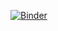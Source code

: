[![Binder](https://mybinder.org/badge_logo.svg)](https://mybinder.org/v2/gh/mosalov/text_structure/HEAD)
